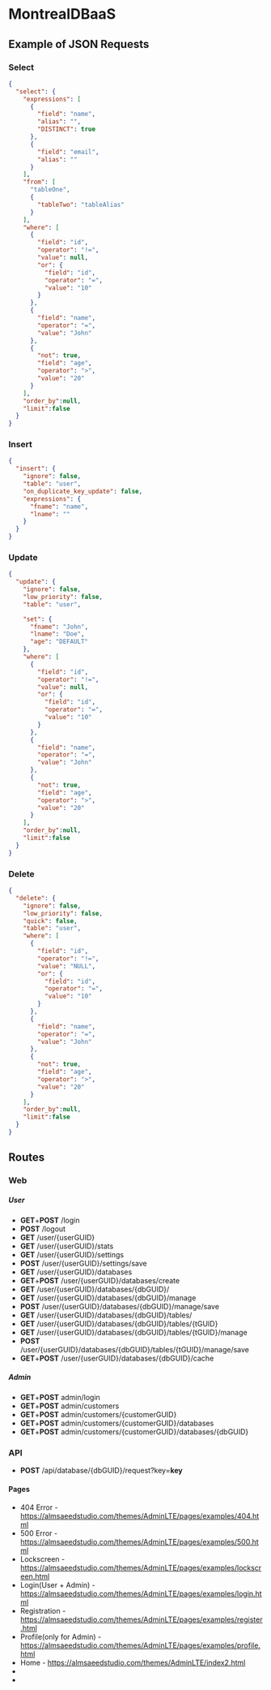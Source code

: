 # MontrealDBaaS

## Example of JSON Requests

### Select
```json
{
  "select": {
    "expressions": [
      {
        "field": "name",
        "alias": "",
        "DISTINCT": true
      },
      {
        "field": "email",
        "alias": ""
      }
    ],
    "from": [
      "tableOne",
      {
        "tableTwo": "tableAlias"
      }
    ],
    "where": [
      {
        "field": "id",
        "operator": "!=",
        "value": null,
        "or": {
          "field": "id",
          "operator": "=",
          "value": "10"
        }
      },
      {
        "field": "name",
        "operator": "=",
        "value": "John"
      },
      {
        "not": true,
        "field": "age",
        "operator": ">",
        "value": "20"
      }
    ],
    "order_by":null,
    "limit":false
  }
}
```

### Insert
```json
{
  "insert": {
    "ignore": false,
    "table": "user",
    "on_duplicate_key_update": false,
    "expressions": {
      "fname": "name",
      "lname": ""
    }
  }
}
```

### Update
```json
{
  "update": {
    "ignore": false,
    "low_priority": false,
    "table": "user",

    "set": {
      "fname": "John",
      "lname": "Doe",
      "age": "DEFAULT"
    },
    "where": [
      {
        "field": "id",
        "operator": "!=",
        "value": null,
        "or": {
          "field": "id",
          "operator": "=",
          "value": "10"
        }
      },
      {
        "field": "name",
        "operator": "=",
        "value": "John"
      },
      {
        "not": true,
        "field": "age",
        "operator": ">",
        "value": "20"
      }
    ],
    "order_by":null,
    "limit":false
  }
}
```

### Delete
```json
{
  "delete": {
    "ignore": false,
    "low_priority": false,
    "quick": false,
    "table": "user",
    "where": [
      {
        "field": "id",
        "operator": "!=",
        "value": "NULL",
        "or": {
          "field": "id",
          "operator": "=",
          "value": "10"
        }
      },
      {
        "field": "name",
        "operator": "=",
        "value": "John"
      },
      {
        "not": true,
        "field": "age",
        "operator": ">",
        "value": "20"
      }
    ],
    "order_by":null,
    "limit":false
  }
}
```

## Routes

### Web

##### User

 * **GET**+**POST** /login
 * **POST** /logout
 * **GET** /user/{userGUID}
 * **GET** /user/{userGUID}/stats
 * **GET** /user/{userGUID}/settings
 * **POST** /user/{userGUID}/settings/save
 * **GET** /user/{userGUID}/databases
 * **GET**+**POST** /user/{userGUID}/databases/create
 * **GET** /user/{userGUID}/databases/{dbGUID}/
 * **GET** /user/{userGUID}/databases/{dbGUID}/manage
 * **POST** /user/{userGUID}/databases/{dbGUID}/manage/save
 * **GET** /user/{userGUID}/databases/{dbGUID}/tables/
 * **GET** /user/{userGUID}/databases/{dbGUID}/tables/{tGUID}
 * **GET** /user/{userGUID}/databases/{dbGUID}/tables/{tGUID}/manage
 * **POST** /user/{userGUID}/databases/{dbGUID}/tables/{tGUID}/manage/save
 * **GET**+**POST** /user/{userGUID}/databases/{dbGUID}/cache
  
##### Admin
 
 * **GET**+**POST** admin/login
 * **GET**+**POST** admin/customers
 * **GET**+**POST** admin/customers/{customerGUID}
 * **GET**+**POST** admin/customers/{customerGUID}/databases
 * **GET**+**POST** admin/customers/{customerGUID}/databases/{dbGUID}
 
### API

 * **POST** /api/database/{dbGUID}/request?key=**key**


#### Pages
 * 404 Error - https://almsaeedstudio.com/themes/AdminLTE/pages/examples/404.html
 * 500 Error - https://almsaeedstudio.com/themes/AdminLTE/pages/examples/500.html
 * Lockscreen - https://almsaeedstudio.com/themes/AdminLTE/pages/examples/lockscreen.html
 * Login(User + Admin) - https://almsaeedstudio.com/themes/AdminLTE/pages/examples/login.html 
 * Registration - https://almsaeedstudio.com/themes/AdminLTE/pages/examples/register.html
 * Profile(only for Admin) - https://almsaeedstudio.com/themes/AdminLTE/pages/examples/profile.html
 * Home - https://almsaeedstudio.com/themes/AdminLTE/index2.html
 * 
 *